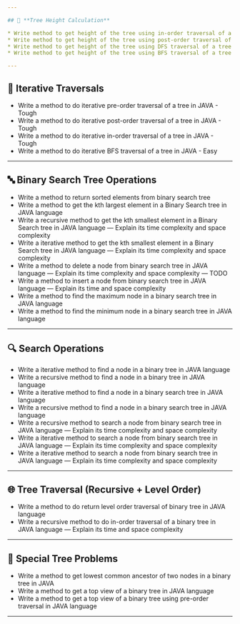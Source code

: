 ```yaml
---

## 🌳 **Tree Height Calculation**

* Write method to get height of the tree using in-order traversal of a tree in JAVA
* Write method to get height of the tree using post-order traversal of a tree in JAVA
* Write method to get height of the tree using DFS traversal of a tree in JAVA
* Write method to get height of the tree using BFS traversal of a tree in JAVA

---
```


## 🔁 **Iterative Traversals**

* Write a method to do iterative pre-order traversal of a tree in JAVA - Tough
* Write a method to do iterative post-order traversal of a tree in JAVA - Tough
* Write a method to do iterative in-order traversal of a tree in JAVA - Tough
* Write a method to do iterative BFS traversal of a tree in JAVA - Easy

---

## 🔤 **Binary Search Tree Operations**

* Write a method to return sorted elements from binary search tree
* Write a method to get the kth largest element in a Binary Search tree in JAVA language
* Write a recursive method to get the kth smallest element in a Binary Search tree in JAVA language — Explain its time complexity and space complexity
* Write a iterative method to get the kth smallest element in a Binary Search tree in JAVA language — Explain its time complexity and space complexity
* Write a method to delete a node from binary search tree in JAVA language — Explain its time complexity and space complexity — TODO
* Write a method to insert a node from binary search tree in JAVA language — Explain its time and space complexity
* Write a method to find the maximum node in a binary search tree in JAVA language
* Write a method to find the minimum node in a binary search tree in JAVA language

---

## 🔍 **Search Operations**

* Write a iterative method to find a node in a binary tree in JAVA language
* Write a recursive method to find a node in a binary tree in JAVA language
* Write a iterative method to find a node in a binary search tree in JAVA language
* Write a recursive method to find a node in a binary search tree in JAVA language
* Write a recursive method to search a node from binary search tree in JAVA language — Explain its time complexity and space complexity
* Write a iterative method to search a node from binary search tree in JAVA language — Explain its time complexity and space complexity
* Write a iterative method to search a node from binary search tree in JAVA language — Explain its time complexity and space complexity

---

## 🌐 **Tree Traversal (Recursive + Level Order)**

* Write a method to do return level order traversal of binary tree in JAVA language
* Write a recursive method to do in-order traversal of a binary tree in JAVA language — Explain its time and space complexity

---

## 🧩 **Special Tree Problems**

* Write a method to get lowest common ancestor of two nodes in a binary tree in JAVA
* Write a method to get a top view of a binary tree in JAVA language
* Write a method to get a top view of a binary tree using pre-order traversal in JAVA language

---

